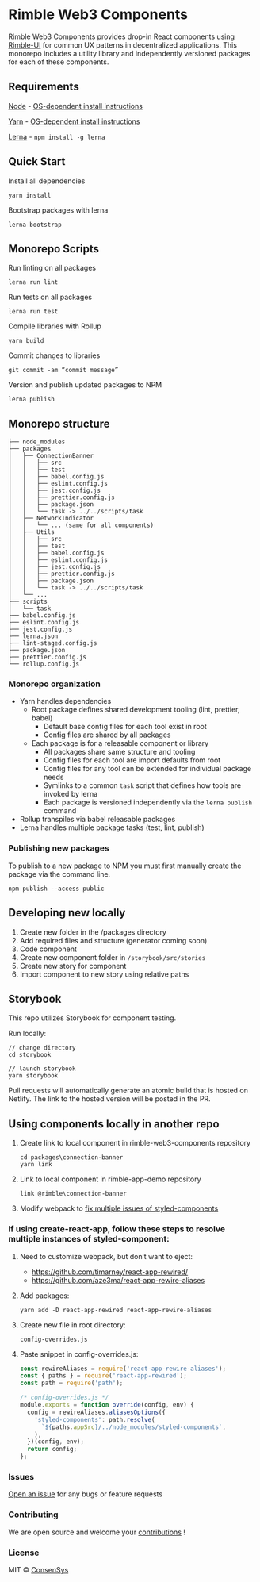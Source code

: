 # Rimble Web3 Components

Rimble Web3 Components provides drop-in React components using [Rimble-UI](https://github.com/ConsenSys/rimble-ui) for common UX patterns in decentralized applications. This monorepo includes a utility library and independently versioned packages for each of these components.

## Requirements

[Node](https://nodejs.org/en/) - [OS-dependent install instructions](https://nodejs.org/en/)

[Yarn](https://yarnpkg.com/en/) - [OS-dependent install instructions](https://yarnpkg.com/en/docs/install)

[Lerna](https://lerna.js.org/) - `npm install -g lerna`

## Quick Start

Install all dependencies

`yarn install`

Bootstrap packages with lerna

`lerna bootstrap`

## Monorepo Scripts

Run linting on all packages

`lerna run lint`

Run tests on all packages

`lerna run test`

Compile libraries with Rollup

`yarn build`

Commit changes to libraries

`git commit -am “commit message”`

Version and publish updated packages to NPM

`lerna publish`

## Monorepo structure

```text
├── node_modules
├── packages
│   ├── ConnectionBanner
│   │   ├── src
│   │   ├── test
│   │   ├── babel.config.js
│   │   ├── eslint.config.js
│   │   ├── jest.config.js
│   │   ├── prettier.config.js
│   │   ├── package.json
│   │   └── task -> ../../scripts/task
│   ├── NetworkIndicator
│   │   └── ... (same for all components)
│   ├── Utils
│   │   ├── src
│   │   ├── test
│   │   ├── babel.config.js
│   │   ├── eslint.config.js
│   │   ├── jest.config.js
│   │   ├── prettier.config.js
│   │   ├── package.json
│   │   └── task -> ../../scripts/task
│   └── ...
├── scripts
│   └── task
├── babel.config.js
├── eslint.config.js
├── jest.config.js
├── lerna.json
├── lint-staged.config.js
├── package.json
├── prettier.config.js
└── rollup.config.js
```

### Monorepo organization

- Yarn handles dependencies
  - Root package defines shared development tooling (lint, prettier, babel)
    - Default base config files for each tool exist in root
    - Config files are shared by all packages
  - Each package is for a releasable component or library
    - All packages share same structure and tooling
    - Config files for each tool are import defaults from root
    - Config files for any tool can be extended for individual package needs
    - Symlinks to a common `task` script that defines how tools are invoked by lerna
    - Each package is versioned independently via the `lerna publish` command
- Rollup transpiles via babel releasable packages
- Lerna handles multiple package tasks (test, lint, publish)

### Publishing new packages

To publish to a new package to NPM you must first manually create the package via the command line.

`npm publish --access public`

## Developing new locally

1.  Create new folder in the /packages directory
1.  Add required files and structure (generator coming soon)
1.  Code component
1.  Create new component folder in `/storybook/src/stories`
1.  Create new story for component
1.  Import component to new story using relative paths

## Storybook

This repo utilizes Storybook for component testing.

Run locally:

```shell
// change directory
cd storybook

// launch storybook
yarn storybook
```

Pull requests will automatically generate an atomic build that is hosted on Netlify. The link to the hosted version will be posted in the PR.

## Using components locally in another repo

1.  Create link to local component in rimble-web3-components repository

    ```shell
    cd packages\connection-banner
    yarn link
    ```

2.  Link to local component in rimble-app-demo repository

    ```shell
    link @rimble\connection-banner
    ```

3.  Modify webpack to [fix multiple issues of styled-components](https://www.styled-components.com/docs/faqs#how-can-i-fix-issues-when-using-npm-link-or-yarn-link)

### If using create-react-app, follow these steps to resolve multiple instances of styled-component:

1.  Need to customize webpack, but don’t want to eject:

    - https://github.com/timarney/react-app-rewired/
    - https://github.com/aze3ma/react-app-rewire-aliases

2.  Add packages:

    `yarn add -D react-app-rewired react-app-rewire-aliases`

3.  Create new file in root directory:

    `config-overrides.js`

4.  Paste snippet in config-overrides.js:

    ```js
    const rewireAliases = require('react-app-rewire-aliases');
    const { paths } = require('react-app-rewired');
    const path = require('path');

    /* config-overrides.js */
    module.exports = function override(config, env) {
      config = rewireAliases.aliasesOptions({
        'styled-components': path.resolve(
          `${paths.appSrc}/../node_modules/styled-components`,
        ),
      })(config, env);
      return config;
    };
    ```

### Issues

[Open an issue](https://github.com/ConsenSys/rimble-web3-components/issues) for any bugs or feature requests

### Contributing

We are open source and welcome your [contributions](https://github.com/ConsenSys/rimble-web3-components/CONTRIBUTIONS.md) !

### License

MIT © [ConsenSys](https://github.com/ConsenSys)

